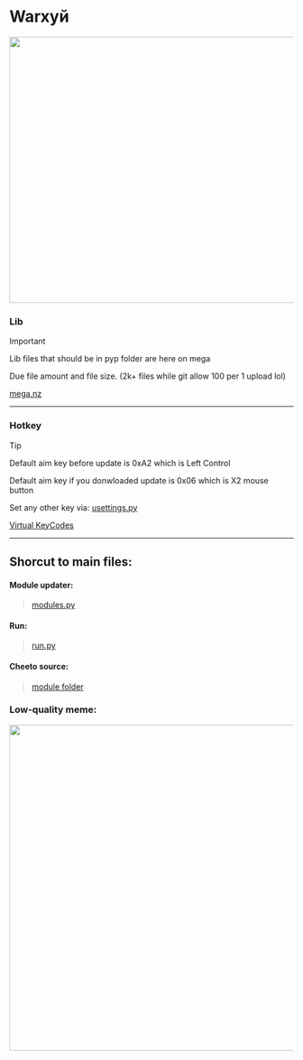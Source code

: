 


# Warхуй
 <p align="left">
  <img width="1200" height="471" src="https://i.imgur.com/tELnpMR.jpg">
</p>


### Lib
> [!IMPORTANT]
> Lib files that should be in pyp folder are here on mega
>
> Due file amount and file size. (2k+ files while git allow 100 per 1 upload lol)
>
>[mega.nz](https://mega.nz/file/zyJWCT7R#qFAG12bi7s7GgLlG9gVcVPQqo4IR6rTdmj43-f_b0rU)

***

### Hotkey
> [!TIP]
>
> Default aim key before update is 0xA2	which is Left Control
>
> Default aim key if you donwloaded update is 0x06 which is X2 mouse button
>
> Set any other key via: [usettings.py](https://github.com/KayleMine/wor-tortle/blob/main/pyp/module/usettings.py)
>
> [Virtual KeyCodes](https://learn.microsoft.com/en-us/windows/win32/inputdev/virtual-key-codes)
***
## Shorcut to main files:
#### Module updater:
> [modules.py](https://github.com/KayleMine/wor-tortle/blob/main/pyp/modules.py)

#### Run:
> [run.py](https://github.com/KayleMine/wor-tortle/blob/main/pyp/run.py)

#### Cheeto source:
> [module folder](https://github.com/KayleMine/wor-tortle/tree/main/pyp/module)

### Low-quality meme:

 <p align="left">
  <img width="1258" height="577" src="https://i.imgur.com/R8Hr5mt.jpg">
</p>
